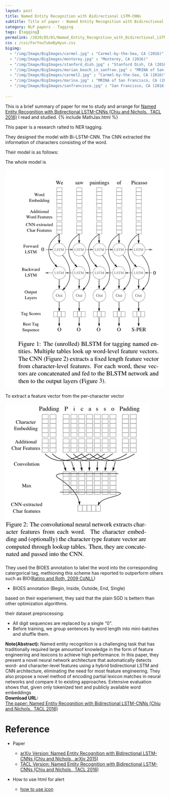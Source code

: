 ```yaml
---
layout: post
title: Named Entity Recognition with Bidirectional LSTM-CNNs
subtitle: Title of paper - Named Entity Recognition with Bidirectional LSTM-CNNs
category: NLP papers - Tagging
tags: [tagging]
permalink: /2020/05/01/Named_Entity_Recognition_with_Bidirectional_LSTM-CNNs/
css : /css/ForYouTubeByHyun.css
bigimg: 
  - "/img/Image/BigImages/carmel.jpg" : "Carmel-by-the-Sea, CA (2016)"
  - "/img/Image/BigImages/monterey.jpg" : "Monterey, CA (2016)"
  - "/img/Image/BigImages/stanford_dish.jpg" : "Stanford Dish, CA (2016)"
  - "/img/Image/BigImages/marian_beach_in_sanfran.jpg" : "MRINA of San Francisco, CA (2016)"
  - "/img/Image/BigImages/carmel2.jpg" : "Carmel-by-the-Sea, CA (2016)"
  - "/img/Image/BigImages/marina.jpg" : "MRINA of San Francisco, CA (2016)"
  - "/img/Image/BigImages/sanfrancisco.jpg" : "San Francisco, CA (2016)"
  
---
```


This is a brief summary of paper for me to study and arrange for [Named Entity Recognition with Bidirectional LSTM-CNNs (Chiu and Nichols., TACL 2016)](https://www.aclweb.org/anthology/Q16-1026/) I read and studied. 
{% include MathJax.html %}

This paper is a research ralted to NER tagging. 

They designed the model with Bi-LSTM-CNN. The CNN extracted the information of characters consisting of the word. 

Their model is as follows:

The whole model is 

![Chiu and Nichols., 2016 TACL](/img/Image/NaturalLanguageProcessing/NLPLabs/Paper_Investigation/Tagging/2020-05-01-Named_Entity_Recognition_with_Bidirectional_LSTM-CNNs/BLSTM_CNN.PNG)

To extract a feature vector from the per-character vector

![Chiu and Nichols., 2016 TACL](/img/Image/NaturalLanguageProcessing/NLPLabs/Paper_Investigation/Tagging/2020-05-01-Named_Entity_Recognition_with_Bidirectional_LSTM-CNNs/Character_embedding_with_CNN.PNG)

They used the BIOES annotation to label the word into the corresponding catergorical tag, methioning this scheme has reported to outperform others such as BIO([Ratino and Roth, 2009 CoNLL](https://www.aclweb.org/anthology/W09-1119/))

- BIOES annotation (Begin, Inside, Outside, End, Single)

based on their experiement, they said that the plain SGD is bettern than other optimization algorithms.

their dataset preprocessing:

- All digit sequences are replaced by a single “0”.
- Before training, we group sentences by word length into mini-batches and shuffle them.


<div class="alert alert-info" role="alert"><i class="fa fa-info-circle"></i> <b>Note(Abstract): </b>
Named entity recognition is a challenging task that has traditionally required large amountsof knowledge in the form of feature engineering and lexicons to achieve high performance. In this paper, they present a novel neural network architecture that automatically detects word- and character-level features using a hybrid bidirectional LSTM and CNN architecture, eliminating the need for most feature engineering. They also propose a novel method of encoding partial lexicon matches in neural networks and compare it to existing approaches. Extensive evaluation shows that, given only tokenized text and publicly available word embeddings 
</div>
    
<div class="alert alert-success" role="alert"><i class="fa fa-paperclip fa-lg"></i> <b>Download URL: </b><br>
  <a href="https://www.aclweb.org/anthology/P17-1152/">The paper: Named Entity Recognition with Bidirectional LSTM-CNNs (Chiu and Nichols., TACL 2016)</a>
</div>

# Reference 

- Paper 
  - [arXiv Version: Named Entity Recognition with Bidirectional LSTM-CNNs  (Chiu and Nichols., arXiv 2015)](https://arxiv.org/abs/1511.08308)
  - [TACL Version: Named Entity Recognition with Bidirectional LSTM-CNNs  (Chiu and Nichols., TACL 2016)](https://www.aclweb.org/anthology/Q16-1026/)
  
- How to use html for alert
  - [how to use icon](http://idratherbewriting.com/documentation-theme-jekyll/mydoc_icons.html)
    




























